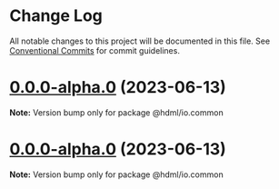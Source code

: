 # Change Log

All notable changes to this project will be documented in this file.
See [Conventional Commits](https://conventionalcommits.org) for commit guidelines.

# [0.0.0-alpha.0](https://github.com/hdml-github/hdml/compare/v0.0.0-alpha.1...v0.0.0-alpha.0) (2023-06-13)

**Note:** Version bump only for package @hdml/io.common

# [0.0.0-alpha.0](https://github.com/hdml-github/hdml/compare/v0.0.0-alpha.1...v0.0.0-alpha.0) (2023-06-13)

**Note:** Version bump only for package @hdml/io.common
